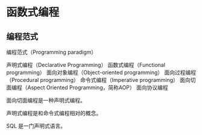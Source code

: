 # 函数式编程

## 编程范式

编程范式（Programming paradigm）

声明式编程（Declarative Programming）
函数式编程（Functional programming）
面向对象编程（Object-oriented programming）
面向过程编程（Procedural programming）
命令式编程（Imperative programming）
面向切面编程（Aspect Oriented Programming，简称AOP）
面向协议编程

面向切面编程是一种声明式编程。

声明式编程是和命令式编程相对的概念。

SQL 是一门声明式语言。


